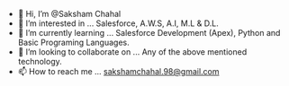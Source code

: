 - 👋 Hi, I’m @Saksham Chahal
- 👀 I’m interested in ... Salesforce, A.W.S, A.I, M.L & D.L.
- 🌱 I’m currently learning ... Salesforce Development (Apex), Python and Basic Programing Languages.
- 💞️ I’m looking to collaborate on ... Any of the above mentioned technology.
- 📫 How to reach me ... sakshamchahal.98@gmail.com

<!---
SakshamChahal-98/SakshamChahal-98 is a ✨ special ✨ repository because its `README.md` (this file) appears on your GitHub profile.
You can click the Preview link to take a look at your changes.
--->
